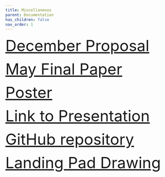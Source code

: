 ```yaml
---
title: Miscellaneous
parent: Documentation
has_children: false
nav_order: 1
---
```

<p>
<font size="10">
<a href="december_doc.pdf">December Proposal</a> 
</font>
</p>

<p>
<font size="10">
<a href="may_doc.pdf">May Final Paper</a> 
</font>
</p>

<p>
<font size="10">
<a href="SusTech 2020 Poster Final.pdf">Poster</a> 
</font>
</p>

<p>
<font size="10">
  
<a href="https://docs.google.com/presentation/d/e/2PACX-1vSkpM_yCc49JTO5zRa8x3dMdDgFoh8z6g4rTmBqaZefHjEN8yGHA6hv54hSP9ox5MToDLDFbW3hARLi/pub?start=false&loop=false&delayms=3000">Link to Presentation</a>
</font>
</p>

<p>
<font size="10">
<a href="https://github.com/mcginnisa/UAV-Land-Recharge">GitHub repository</a>
</font>
</p>

<p>
<font size="10">
<a href="landing_pad_drawing.pdf">Landing Pad Drawing</a> 
</font>
</p>

